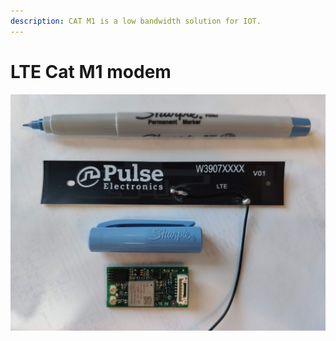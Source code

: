 ```yaml
---
description: CAT M1 is a low bandwidth solution for IOT.
---
```


# LTE Cat M1 modem

![LTE CAT M1 Cellular modem \(low bandwidth\)](../.gitbook/assets/img_20200422_131019.jpg)

